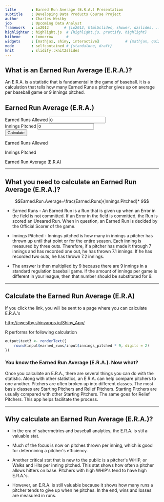 ```yaml
---
title       : Earned Run Average (E.R.A.) Presentation
subtitle    : Developing Data Products Course Project
author      : Charles Westby
job         : Upcoming Data Analyst
framework   : io2012       # {io2012, html5slides, shower, dzslides, ...}
highlighter : highlight.js  # {highlight.js, prettify, highlight}
hitheme     : tomorrow      # 
widgets     : [mathjax, shiny, interactive]            # {mathjax, quiz, bootstrap}
mode        : selfcontained # {standalone, draft}
knit        : slidify::knit2slides
---
```


## What is an Earned Run Average (E.R.A.)?

An E.R.A. is a statistic that is fundamental in the game of baseball. It is a calculation that tells how many Earned Runs a pitcher gives up on average per baseball game or 9 innings pitched.  
  
<!--html_preserve--><div class="container-fluid">
<div class="row">
<h2>Earned Run Average (E.R.A.)</h2>
</div>
<div class="row">
<div class="col-sm-4">
<form class="well">
<div class="form-group shiny-input-container">
<label for="number1">Earned Runs Allowed</label>
<input id="number1" type="number" class="form-control" value="0" min="0"/>
</div>
<div class="form-group shiny-input-container">
<label for="number2">Innings Pitched</label>
<input id="number2" type="number" class="form-control" value="0" min="0"/>
</div>
<div>
<button type="submit" class="btn btn-primary">Calculate</button>
</div>
</form>
</div>
<div class="col-sm-8">
<p>Earned Runs Allowed</p>
<div id="number1" class="shiny-text-output"></div>
<p>Innings Pitched</p>
<div id="number2" class="shiny-text-output"></div>
<p>Earned Run Average (E.R.A)</p>
<div id="text3" class="shiny-text-output"></div>
</div>
</div>
</div><!--/html_preserve-->
  




--- 


## What you need to calculate an Earned Run Average (E.R.A.)?

$$Earned.Run.Average=\frac{Earned.Runs}{Innings.Pitched}* 9$$  

* Earned Runs - An Earned Run is a Run that is given up when an Error in the field is not committed. If an Error in the field is committed, the Run is scored an Uneared Run. When in question, an Earned Run is decided by the Official Scorer of the game. 

* Innings Pitched - Innings pitched is how many in innings a pitcher has thrown up until that point or for the entire season. Each inning is measured by three outs. Therefore, if a pitcher has made it through 7 innings and has recorded one out, he has thrown 7.1 innings. If he has recorded two outs, he has thrown 7.2 innings.  

* The answer is then multiplied by 9 because there are 9 innings in a standard regulation baseball game. If the amount of innings per game is different in your league, then that number should be substituted for 9. 



---


## Calculate the Earned Run Average (E.R.A)

If you click the link, you will be sent to a page where you can calculate E.R.A.'s

http://cwestby.shinyapps.io/Shiny_App/  
  
R performs for following calculation 

```r
output$text3 <- renderText({
    round(input$earned_runs/input$innings_pitched * 9, digits = 2)
})
```


### You know the Earned Run Average (E.R.A.). Now what? 
  
Once you calculate an E.R.A., there are several things you can do with the statistic. Along with other statistics, an E.R.A. can help compare pitchers to one another. Pitchers are often broken up into different classes. The most basis classes are Starting Pitchers and Relief Pitchers. Starting Pitchers are usually compared with other Starting Pitchers. The same goes for Relief Pitchers. This app helps facilitate the process.

---


## Why calculate an Earned Run Average (E.R.A.)?

* In the era of sabermetrics and baseball analytics, the E.R.A. is stil a valuable stat.  

* Much of the focus is now on pitches thrown per inning, which is good for determining a pitcher's efficiency. 

* Another critical stat that is new to the public is a pitcher's WHIP, or Walks and Hits per inning pitched. This stat shows how often a pitcher allows hitters on base. Pitchers with high WHIP's tend to have high E.R.A.'s.  

* However, an E.R.A. is still valuable because it shows how many runs a pitcher tends to give up when he pitches. In the end, wins and losses are measured in runs.






